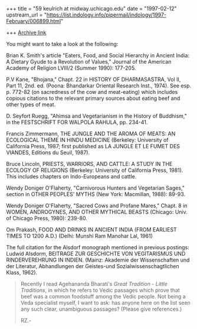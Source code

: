 +++
title = "59 keulrich at midway.uchicago.edu"
date = "1997-02-12"
upstream_url = "https://list.indology.info/pipermail/indology/1997-February/006899.html"

+++
[Archive link](https://list.indology.info/pipermail/indology/1997-February/006899.html)

You might want to take a look at the following:

Brian K. Smith's article "Eaters, Food, and Social Hierarchy in Ancient
India: A Dietary Gyude to a Revolution of Values," Journal of the American
Academy of Religion LVIII/2 (Summer 1990): 177-205.

P.V Kane, "Bhojana," Chapt. 22 in HISTORY OF DHARMASASTRA, Vol II, Part 11,
2nd. ed. (Poona: Bhandarkar Oriental Research Inst., 1974).  See  esp. p.
772-82 (on sacredness of the cow and meat-eating) which includes copious
citations to the relevant primary sources about eating beef and other types
of meat.

D. Seyfort Ruegg, "Ahimsa and Vegetarianism in the History of Buddhism," in
the FESTSCHRIFT FOR WALPOLA RAHULA, pp. 234-41.

Francis Zimmermann, THE JUNGLE AND THE AROMA OF MEATS: AN ECOLOGICAL THEME
IN HINDU MEDICINE (Berkeley: University of California Press, 1987; first
published as LA JUNGLE ET LE FUMET DES VIANDES,  Editions du Seuil, 1987).

Bruce Lincoln, PRIESTS, WARRIORS, AND CATTLE: A STUDY IN THE ECOLOGY OF
RELIGIONS (Berkeley: University of California Press, 1981).  This includes
chapters on Indo-Europeans and cattle.

Wendy Doniger O'Flaherty, "Carnivorous Hunters and Vegetarian Sages,"
section in OTHER PEOPLES' MYTHS (New York: Macmillan, 1988): 89-93.

Wendy Doniger O'Flaherty, "Sacred Cows and Profane Mares," Chapt. 8 in
WOMEN, ANDROGYNES, AND OTHER MYTHICAL BEASTS (Chicago: Univ. of Chicago
Press, 1980): 239-80.

Om Prakash, FOOD AND DRINKS IN ANCIENT INDIA (FROM EARLIEST TIMES TO 1200
A.D.)  (Delhi: Munshi Ram Manohar Lal, 1961)

The full citation for the Alsdorf monograph mentioned in previous postings:
Ludwid Alsdorm, BEITRAGE ZUR GESCHICHTE VON VEGITARISMUS UND
RINDERVEREHRUNG IN INDIEN. (Mainz: Akademie der Wissenschaften und der
Literatur, Abhandlungen der Geistes-und Sozialwissenschagtlichen Klass,
1962).

>Recently I read Agehananda Bharati's _Great Tradition - Little
>Traditions_, in which he refers to Vedic passages which prove that
>beef was a common foodstuff among the Vedic people. Not being a Veda
>specialist myself, I want to ask: has anyone here on the list seen any
>such clear, unambiguous passages? (Please give references.)
>
>RZ.-






